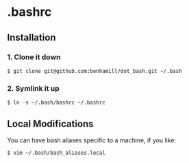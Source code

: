 # .bashrc

## Installation

### 1. Clone it down

    $ git clone git@github.com:benhamill/dot_bash.git ~/.bash

### 2. Symlink it up

    $ ln -s ~/.bash/bashrc ~/.bashrc


## Local Modifications

You can have bash aliases specific to a machine, if you like:

    $ vim ~/.bash/bash_aliases.local
